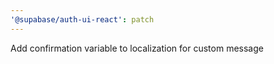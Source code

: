 ```yaml
---
'@supabase/auth-ui-react': patch
---
```


Add confirmation variable to localization for custom message
